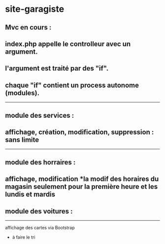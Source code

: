 # site-garagiste
Mvc en cours :
--------
index.php appelle le controlleur avec un argument.
--------
l'argument est traité par des "if".
--------
chaque "if" contient un process autonome (modules).
--------
--------
module des services :
--------
affichage, création, modification, suppression : sans limite
--------
--------
module des horraires :
--------
affichage, modification
*la modif des horaires du magasin seulement pour la première heure et les lundis et mardis
--------
module des voitures :
--------
--------
affichage des cartes via Bootstrap
* à faire le tri
